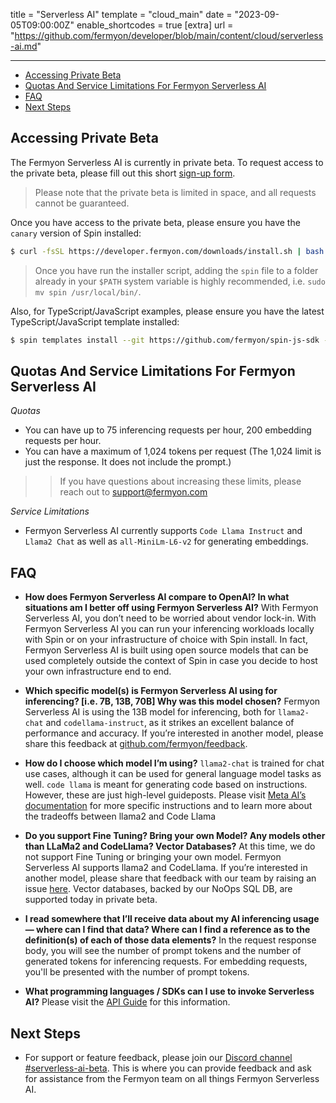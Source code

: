 title = "Serverless AI"
template = "cloud_main"
date = "2023-09-05T09:00:00Z"
enable_shortcodes = true
[extra]
url = "https://github.com/fermyon/developer/blob/main/content/cloud/serverless-ai.md"

---
- [Accessing Private Beta](#accessing-private-beta)
- [Quotas And Service Limitations For Fermyon Serverless AI](#quotas-and-service-limitations-for-fermyon-serverless-ai)
- [FAQ](#faq)
- [Next Steps](#next-steps)

## Accessing Private Beta

The Fermyon Serverless AI is currently in private beta. To request access to the private beta, please fill out this short [sign-up form](https://fibsu0jcu2g.typeform.com/to/mNzgXRvB).
 
> Please note that the private beta is limited in space, and all requests cannot be guaranteed. 

Once you have access to the private beta, please ensure you have the `canary` version of Spin installed:

<!-- @selectiveCpy -->

```bash
$ curl -fsSL https://developer.fermyon.com/downloads/install.sh | bash -s -- -v canary
```

> Once you have run the installer script, adding the `spin` file to a folder already in your `$PATH` system variable is highly recommended, i.e. `sudo mv spin /usr/local/bin/`.

Also, for TypeScript/JavaScript examples, please ensure you have the latest TypeScript/JavaScript template installed:

<!-- @selectiveCpy -->

```bash
$ spin templates install --git https://github.com/fermyon/spin-js-sdk --upgrade
```

## Quotas And Service Limitations For Fermyon Serverless AI

*Quotas* 
* You can have up to 75 inferencing requests per hour, 200 embedding requests per hour.
* You can have a maximum of 1,024 tokens per request (The 1,024 limit is just the response. It does not include the prompt.)

>> If you have questions about increasing these limits, please reach out to [support@fermyon.com](mailto://support@fermyon.com)

*Service Limitations*
* Fermyon Serverless AI currently supports `Code Llama Instruct` and `Llama2 Chat` as well as `all-MiniLm-L6-v2` for generating embeddings.

## FAQ

- **How does Fermyon Serverless AI compare to OpenAI? In what situations am I better off using Fermyon Serverless AI?**
With Fermyon Serverless AI, you don’t need to be worried about vendor lock-in. With Fermyon Serverless AI you can run your inferencing workloads locally with Spin or on your infrastructure of choice with Spin install. In fact, Fermyon Serverless AI is built using open source models that can be used completely outside the context of Spin in case you decide to host your own infrastructure end to end. 

- **Which specific model(s) is Fermyon Serverless AI using for inferencing? [i.e. 7B, 13B, 70B] Why was this model chosen?**
Fermyon Serverless AI is using the 13B model for inferencing, both for `llama2-chat` and `codellama-instruct`, as it strikes an excellent balance of performance and accuracy. If you’re interested in another model, please share this feedback at [github.com/fermyon/feedback](https://github.com/fermyon/feedback).

- **How do I choose which model I’m using?**
`llama2-chat` is trained for chat use cases, although it can be used for general language model tasks as well. `code llama` is meant for generating code based on instructions. However, these are just high-level guideposts. Please visit [Meta AI’s documentation](https://ai.meta.com/resources/models-and-libraries/llama/) for more specific instructions and to learn more about the tradeoffs between llama2 and Code Llama

- **Do you support Fine Tuning? Bring your own Model? Any models other than LLaMa2 and CodeLlama? Vector Databases?**
At this time, we do not support Fine Tuning or bringing your own model. Fermyon Serverless AI supports llama2 and CodeLlama. If you’re interested in another model, please share that feedback with our team by raising an issue [here](https://github.com/fermyon/feedback/issues/new/choose). Vector databases, backed by our NoOps SQL DB, are supported today in private beta.

- **I read somewhere that I’ll receive data about my AI inferencing usage — where can I find that data? Where can I find a reference as to the definition(s) of each of those data elements?**
In the request response body, you will see the number of prompt tokens and the number of generated tokens for inferencing requests. For embedding requests, you'll be presented with the number of prompt tokens. 

- **What programming languages / SDKs can I use to invoke Serverless AI?**
Please visit the [API Guide](/spin/serverless-ai-api-guide.md) for this information.

## Next Steps

* For support or feature feedback, please join our [Discord channel #serverless-ai-beta](https://www.fermyon.com/discord). This is where you can provide feedback and ask for assistance from the Fermyon team on all things Fermyon Serverless AI. 
